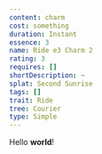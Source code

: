 ```yaml
---
content: charm
cost: something
duration: Instant
essence: 3
name: Ride e3 Charm 2
rating: 3
requires: []
shortDescription: ~
splat: Second Sunrise
tags: []
trait: Ride
tree: Courier
type: Simple
---
```


Hello **world**!
